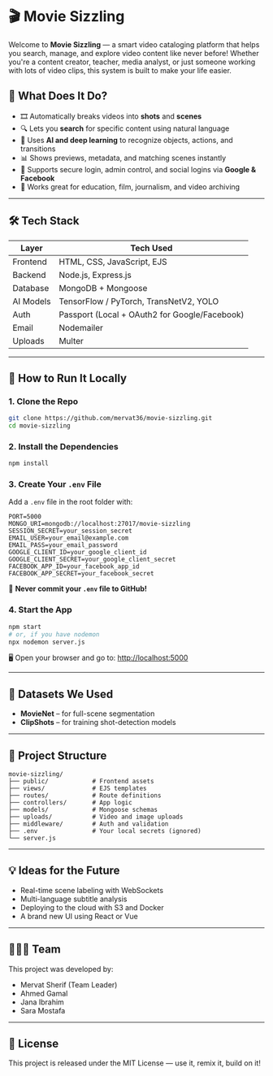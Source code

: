 # 🎬 Movie Sizzling

Welcome to **Movie Sizzling** — a smart video cataloging platform that helps you search, manage, and explore video content like never before! Whether you're a content creator, teacher, media analyst, or just someone working with lots of video clips, this system is built to make your life easier.

## 🌟 What Does It Do?

- 🎞️ Automatically breaks videos into **shots** and **scenes**
- 🔍 Lets you **search** for specific content using natural language
- 🧠 Uses **AI and deep learning** to recognize objects, actions, and transitions
- 📊 Shows previews, metadata, and matching scenes instantly
- 🔐 Supports secure login, admin control, and social logins via **Google & Facebook**
- 🎯 Works great for education, film, journalism, and video archiving

---

## 🛠 Tech Stack

| Layer         | Tech Used                                 |
|---------------|--------------------------------------------|
| Frontend      | HTML, CSS, JavaScript, EJS                 |
| Backend       | Node.js, Express.js                        |
| Database      | MongoDB + Mongoose                         |
| AI Models     | TensorFlow / PyTorch, TransNetV2, YOLO     |
| Auth          | Passport (Local + OAuth2 for Google/Facebook) |
| Email         | Nodemailer                                 |
| Uploads       | Multer                                     |

---

## 🚀 How to Run It Locally

### 1. Clone the Repo
```bash
git clone https://github.com/mervat36/movie-sizzling.git
cd movie-sizzling
```

### 2. Install the Dependencies
```bash
npm install
```

### 3. Create Your `.env` File
Add a `.env` file in the root folder with:
```env
PORT=5000
MONGO_URI=mongodb://localhost:27017/movie-sizzling
SESSION_SECRET=your_session_secret
EMAIL_USER=your_email@example.com
EMAIL_PASS=your_email_password
GOOGLE_CLIENT_ID=your_google_client_id
GOOGLE_CLIENT_SECRET=your_google_client_secret
FACEBOOK_APP_ID=your_facebook_app_id
FACEBOOK_APP_SECRET=your_facebook_secret
```

🛑 **Never commit your `.env` file to GitHub!**

### 4. Start the App
```bash
npm start
# or, if you have nodemon
npx nodemon server.js
```

🖥 Open your browser and go to: [http://localhost:5000](http://localhost:5000)

---

## 🧪 Datasets We Used

- **MovieNet** – for full-scene segmentation
- **ClipShots** – for training shot-detection models

---

## 📂 Project Structure

```
movie-sizzling/
├── public/            # Frontend assets
├── views/             # EJS templates
├── routes/            # Route definitions
├── controllers/       # App logic
├── models/            # Mongoose schemas
├── uploads/           # Video and image uploads
├── middleware/        # Auth and validation
├── .env               # Your local secrets (ignored)
└── server.js
```

---

## 💡 Ideas for the Future

- Real-time scene labeling with WebSockets
- Multi-language subtitle analysis
- Deploying to the cloud with S3 and Docker
- A brand new UI using React or Vue

---

## 👨‍👩‍👧 Team

This project was developed by:
- Mervat Sherif (Team Leader)
- Ahmed Gamal
- Jana Ibrahim
- Sara Mostafa

---

## 📄 License

This project is released under the MIT License — use it, remix it, build on it!

